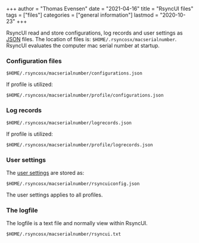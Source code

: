 +++
author = "Thomas Evensen"
date = "2021-04-16"
title =  "RsyncUI files"
tags = ["files"]
categories = ["general information"]
lastmod = "2020-10-23"
+++

RsyncUI read and store configurations, log records and user settings as [JSON](https://en.wikipedia.org/wiki/JSON) files. The location of files is: `$HOME/.rsyncosx/macserialnumber`. RsyncUI evaluates the computer mac serial number at startup.

### Configuration files

`$HOME/.rsyncosx/macserialnumber/configurations.json`

If profile is utilized:

`$HOME/.rsyncosx/macserialnumber/profile/configurations.json`

### Log records

`$HOME/.rsyncosx/macserialnumber/logrecords.json`

If profile is utilized:

`$HOME/.rsyncosx/macserialnumber/profile/logrecords.json`

### User settings

The [user settings](/docs/settings/) are stored as:

`$HOME/.rsyncosx/macserialnumber/rsyncuiconfig.json`

The user settings applies to all profiles.

### The logfile

The logfile is a text file and normally view within RsyncUI.

`$HOME/.rsyncosx/macserialnumber/rsyncui.txt`
